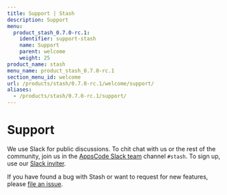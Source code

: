 ```yaml
---
title: Support | Stash
description: Support
menu:
  product_stash_0.7.0-rc.1:
    identifier: support-stash
    name: Support
    parent: welcome
    weight: 25
product_name: stash
menu_name: product_stash_0.7.0-rc.1
section_menu_id: welcome
url: /products/stash/0.7.0-rc.1/welcome/support/
aliases:
  - /products/stash/0.7.0-rc.1/support/
---
```

# Support

We use Slack for public discussions. To chit chat with us or the rest of the community, join us in the [AppsCode Slack team](https://appscode.slack.com/messages/C8NCX6N23/details/) channel `#stash`. To sign up, use our [Slack inviter](https://slack.appscode.com/).

If you have found a bug with Stash or want to request for new features, please [file an issue](https://github.com/appscode/stash/issues/new).
